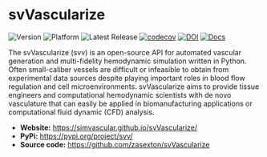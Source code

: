 # svVascularize


![Version](https://img.shields.io/badge/version-0.0.31-blue)
![Platform](https://img.shields.io/badge/platform-macOS%20|%20linux%20|%20windows-blue)
![Latest Release](https://img.shields.io/github/v/release/SimVascular/svVascularize?label=latest)
[![codecov](https://codecov.io/github/SimVascular/svVascularize/graph/badge.svg)](https://codecov.io/github/SimVascular/svVascularize)
[![DOI](https://zenodo.org/badge/DOI/10.5281/zenodo.15151168.svg)]()
[![Docs](https://img.shields.io/badge/docs-gh--pages-brightgreen)](https://simvascular.github.io/svVascularize/)

<p align="left">
The svVascularize (svv) is an open-source API for automated vascular generation and multi-fidelity hemodynamic simulation
written in Python. Often small-caliber vessels are difficult or infeasible to obtain from experimental data sources 
despite playing important roles in blood flow regulation and cell microenvironments. svVascularize aims to provide tissue 
engineers and computational hemodynamic scientists with de novo vasculature that can easily be applied in 
biomanufacturing applications or computational fluid dynamic (CFD) analysis.
</p>

* **Website:** https://simvascular.github.io/svVascularize/
* **PyPi:** https://pypi.org/project/svv/
* **Source code:** https://github.com/zasexton/svVascularize
